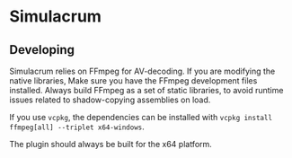 # Simulacrum

## Developing

Simulacrum relies on FFmpeg for AV-decoding. If you are modifying the native libraries, Make sure you have the FFmpeg development files installed. Always build FFmpeg as a set of static libraries, to avoid runtime issues related to shadow-copying assemblies on load. 

If you use `vcpkg`, the dependencies can be installed with `vcpkg install ffmpeg[all] --triplet x64-windows`.

The plugin should always be built for the x64 platform.

